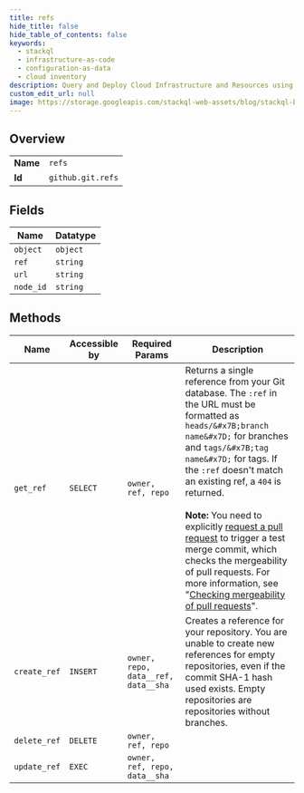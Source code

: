 ```yaml
---
title: refs
hide_title: false
hide_table_of_contents: false
keywords:
  - stackql
  - infrastructure-as-code
  - configuration-as-data
  - cloud inventory
description: Query and Deploy Cloud Infrastructure and Resources using SQL
custom_edit_url: null
image: https://storage.googleapis.com/stackql-web-assets/blog/stackql-blog-post-featured-image.png
---
```

  
    

## Overview
<table><tbody>
<tr><td><b>Name</b></td><td><code>refs</code></td></tr>
<tr><td><b>Id</b></td><td><code>github.git.refs</code></td></tr>
</tbody></table>

## Fields
| Name | Datatype |
| ---- | -------- |
| `object` | `object` |
| `ref` | `string` |
| `url` | `string` |
| `node_id` | `string` |
## Methods
| Name | Accessible by | Required Params | Description |
| ---- | ------------- | --------------- | ----------- |
| `get_ref` | `SELECT` | `owner, ref, repo` | Returns a single reference from your Git database. The `:ref` in the URL must be formatted as `heads/&#x7B;branch name&#x7D;` for branches and `tags/&#x7B;tag name&#x7D;` for tags. If the `:ref` doesn't match an existing ref, a `404` is returned.<br /><br />**Note:** You need to explicitly [request a pull request](https://docs.github.com/rest/reference/pulls#get-a-pull-request) to trigger a test merge commit, which checks the mergeability of pull requests. For more information, see "[Checking mergeability of pull requests](https://docs.github.com/rest/guides/getting-started-with-the-git-database-api#checking-mergeability-of-pull-requests)". |
| `create_ref` | `INSERT` | `owner, repo, data__ref, data__sha` | Creates a reference for your repository. You are unable to create new references for empty repositories, even if the commit SHA-1 hash used exists. Empty repositories are repositories without branches. |
| `delete_ref` | `DELETE` | `owner, ref, repo` |  |
| `update_ref` | `EXEC` | `owner, ref, repo, data__sha` |  |
